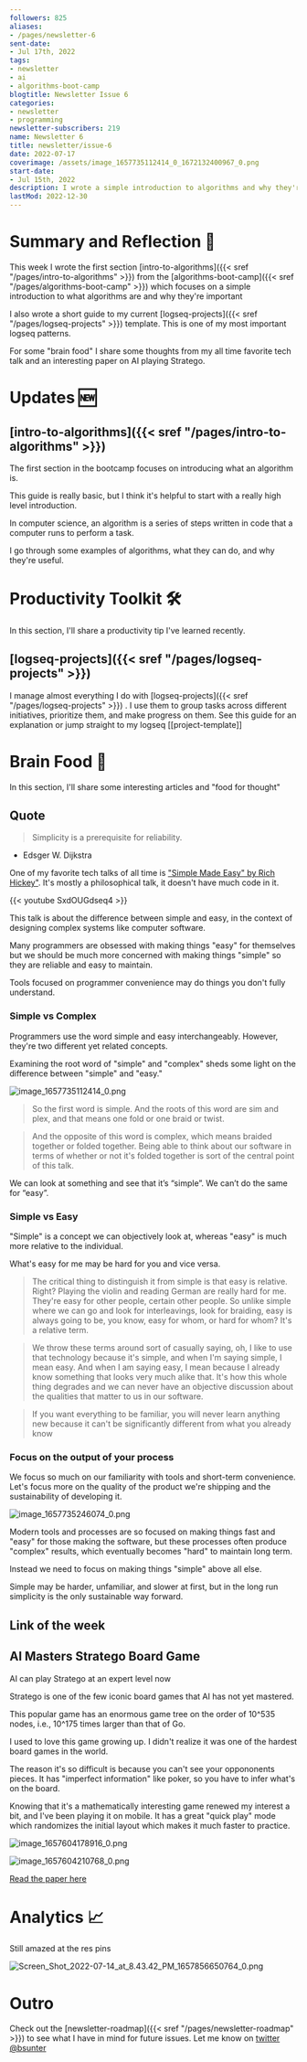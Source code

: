 ```yaml
---
followers: 825
aliases:
- /pages/newsletter-6
sent-date:
- Jul 17th, 2022
tags:
- newsletter
- ai
- algorithms-boot-camp
blogtitle: Newsletter Issue 6
categories:
- newsletter
- programming
newsletter-subscribers: 219
name: Newsletter 6
title: newsletter/issue-6
date: 2022-07-17
coverimage: /assets/image_1657735112414_0_1672132400967_0.png
start-date:
- Jul 15th, 2022
description: I wrote a simple introduction to algorithms and why they're important and a short guide to my current logseq-projects template.
lastMod: 2022-12-30
---
```

# Summary and Reflection 🤔

This week I wrote the first section [intro-to-algorithms]({{< sref "/pages/intro-to-algorithms" >}}) from the [algorithms-boot-camp]({{< sref "/pages/algorithms-boot-camp" >}}) which focuses on a simple introduction to what algorithms are and why they're important

I also wrote a short guide to my current [logseq-projects]({{< sref "/pages/logseq-projects" >}}) template. This is one of my most important logseq patterns.

For some "brain food" I share some thoughts from my all time favorite tech talk and an interesting paper on AI playing Stratego.

# Updates 🆕

## [intro-to-algorithms]({{< sref "/pages/intro-to-algorithms" >}})

The first section in the bootcamp focuses on introducing what an algorithm is.

This guide is really basic, but I think it's helpful to start with a really high level introduction.

In computer science, an algorithm is a series of steps written in code that a computer runs to perform a task.

I go through some examples of algorithms, what they can do, and why they're useful.

# Productivity Toolkit 🛠️

In this section, I'll share a productivity tip I've learned recently.

## [logseq-projects]({{< sref "/pages/logseq-projects" >}})

I manage almost everything I do with [logseq-projects]({{< sref "/pages/logseq-projects" >}}) . I use them to group tasks across different initiatives, prioritize them, and make progress on them. See this guide for an explanation or jump straight to my logseq [[project-template]]

# Brain Food 🧠

In this section, I'll share some interesting articles and "food for thought"

## Quote

> Simplicity is a prerequisite for reliability.

- Edsger W. Dijkstra

One of my favorite tech talks of all time is ["Simple Made Easy" by Rich Hickey"](https://github.com/matthiasn/talk-transcripts/blob/master/Hickey_Rich/SimpleMadeEasy.md). It's mostly a philosophical talk, it doesn't have much code in it.

{{< youtube SxdOUGdseq4 >}}

This talk is about the difference between simple and easy, in the context of designing complex systems like computer software.

Many programmers are obsessed with making things "easy" for themselves but we should be much more concerned with making things "simple" so they are reliable and easy to maintain.

Tools focused on programmer convenience may do things you don't fully understand.

### Simple vs Complex

Programmers use the word simple and easy interchangeably. However, they're two different yet related concepts.

Examining the root word of "simple" and "complex" sheds some light on the difference between "simple" and "easy."

![image_1657735112414_0.png](/assets/image_1657735112414_0_1672132400967_0.png)

> So the first word is simple. And the roots of this word are sim and plex, and that means one fold or one braid or twist.

> And the opposite of this word is complex, which means braided together or folded together. Being able to think about our software in terms of whether or not it's folded together is sort of the central point of this talk.

We can look at something and see that it’s “simple”. We can’t do the same for “easy”.

### Simple vs Easy

"Simple" is a concept we can objectively look at, whereas "easy" is much more relative to the individual.

What's easy for me may be hard for you and vice versa.

> The critical thing to distinguish it from simple is that easy is relative. Right? Playing the violin and reading German are really hard for me. They're easy for other people, certain other people. So unlike simple where we can go and look for interleavings, look for braiding, easy is always going to be, you know, easy for whom, or hard for whom? It's a relative term.

> We throw these terms around sort of casually saying, oh, I like to use that technology because it's simple, and when I'm saying simple, I mean easy. And when I am saying easy, I mean because I already know something that looks very much alike that. It's how this whole thing degrades and we can never have an objective discussion about the qualities that matter to us in our software.

> If you want everything to be familiar, you will never learn anything new because it can't be significantly different from what you already know

### Focus on the output of your process

We focus so much on our familiarity with tools and short-term convenience. Let's focus more on the quality of the product we're shipping and the sustainability of developing it.

![image_1657735246074_0.png](/assets/image_1657735246074_0_1672132643414_0.png)

Modern tools and processes are so focused on making things fast and "easy" for those making the software, but these processes often produce "complex" results, which eventually becomes "hard" to maintain long term.

Instead we need to focus on making things "simple" above all else.

Simple may be harder, unfamiliar, and slower at first, but in the long run simplicity is the only sustainable way forward.

## Link of the week

## AI Masters Stratego Board Game

AI can play Stratego at an expert level now

Stratego is one of the few iconic board games that AI has not yet mastered.

This popular game has an enormous game tree on the order of 10^535 nodes, i.e., 10^175 times larger than that of Go.

I used to love this game growing up. I didn't realize it was one of the hardest board games in the world.

The reason it's so difficult is because you can't see your oppononents pieces. It has "imperfect information" like poker, so you have to infer what's on the board.

Knowing that it's a mathematically interesting game renewed my interest a bit, and I've been playing it on mobile. It has a great "quick play" mode which randomizes the initial layout which makes it much faster to practice.

![image_1657604178916_0.png](/assets/image_1657604178916_0_1672132676533_0.png)

![image_1657604210768_0.png](/assets/image_1657604210768_0_1672132696353_0.png)

[Read the paper here](https://t.co/xXagujMfmw)

# Analytics 📈

Still amazed at the res pins

![Screen_Shot_2022-07-14_at_8.43.42_PM_1657856650764_0.png](/assets/Screen_Shot_2022-07-14_at_8.43.42_PM_1657856650764_0_1672132794501_0.png)

# Outro

Check out the [newsletter-roadmap]({{< sref "/pages/newsletter-roadmap" >}}) to see what I have in mind for future issues. Let me know on [twitter @bsunter](https://twitter.com)
